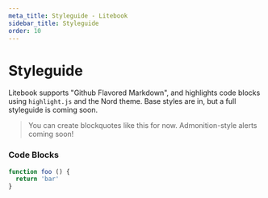 ```yaml
---
meta_title: Styleguide - Litebook
sidebar_title: Styleguide
order: 10
---
```

# Styleguide

Litebook supports "Github Flavored Markdown", and highlights code blocks using
`highlight.js` and the Nord theme. Base styles are in, but a full styleguide is
coming soon.

> You can create blockquotes like this for now. Admonition-style alerts coming
> soon!

### Code Blocks

```javascript
function foo () {
  return 'bar'
}
```
